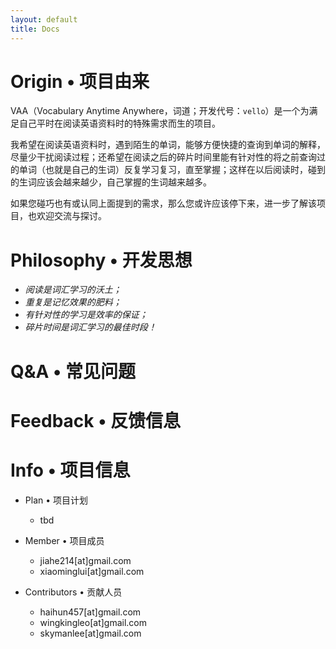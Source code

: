 ```yaml
---
layout: default
title: Docs
---
```



# Origin • 项目由来
VAA（Vocabulary Anytime Anywhere，词道；开发代号：`vello`）是一个为满足自己平时在阅读英语资料时的特殊需求而生的项目。

我希望在阅读英语资料时，遇到陌生的单词，能够方便快捷的查询到单词的解释，尽量少干扰阅读过程；还希望在阅读之后的碎片时间里能有针对性的将之前查询过的单词（也就是自己的生词）反复学习复习，直至掌握；这样在以后阅读时，碰到的生词应该会越来越少，自己掌握的生词越来越多。

如果您碰巧也有或认同上面提到的需求，那么您或许应该停下来，进一步了解该项目，也欢迎交流与探讨。
# Philosophy • 开发思想

+ _阅读是词汇学习的沃土；_
+ _重复是记忆效果的肥料；_
+ _有针对性的学习是效率的保证；_
+ _碎片时间是词汇学习的最佳时段！_

# Q&A • 常见问题
# Feedback • 反馈信息

# Info • 项目信息
+ Plan • 项目计划
  + tbd
+ Member • 项目成员
  + jiahe214\[at\]gmail.com
  + xiaominglui\[at\]gmail.com

+ Contributors • 贡献人员
  + haihun457\[at\]gmail.com
  + wingkingleo\[at\]gmail.com
  + skymanlee\[at\]gmail.com